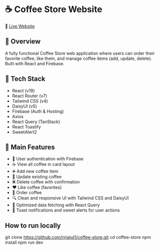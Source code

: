 # ☕ Coffee Store Website

🔗 [Live Website](https://coffee-store-auth-13832.web.app/)

## 📝 Overview
A fully functional Coffee Store web application where users can order their favorite coffee, like them, and manage coffee items (add, update, delete). Built with React and Firebase.

## 🚀 Tech Stack
- React (v19)
- React Router (v7)
- Tailwind CSS (v4)
- DaisyUI (v5)
- Firebase (Auth & Hosting)
- Axios
- React Query (TanStack)
- React Toastify
- SweetAlert2

## 🎯 Main Features
- 🔐 User authentication with Firebase
- ☕ View all coffee in card layout
- ➕ Add new coffee item
- 🔁 Update existing coffee
- ❌ Delete coffee with confirmation
- ❤️ Like coffee (favorites)
- 🛒 Order coffee
- 🔍 Clean and responsive UI with Tailwind CSS and DaisyUI
- 🔄 Optimized data fetching with React Query
- 🔔 Toast notifications and sweet alerts for user actions

## How to run locally

git clone https://github.com/rjriajul1/coffee-store.git
cd coffee-store
npm install
npm run dev


